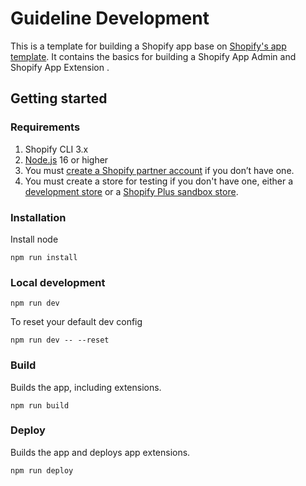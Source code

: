# Guideline Development

This is a template for building a Shopify app base on [Shopify's app template](https://shopify.dev/docs/apps/getting-started).
It contains the basics for building a Shopify App Admin and Shopify App Extension .

## Getting started

### Requirements

1. Shopify CLI 3.x
1. [Node.js](https://nodejs.org/en/download) 16 or higher
1. You must [create a Shopify partner account](https://partners.shopify.com/signup) if you don’t have one.
1. You must create a store for testing if you don't have one, either a [development store](https://help.shopify.com/en/partners/dashboard/development-stores#create-a-development-store) or a [Shopify Plus sandbox store](https://help.shopify.com/en/partners/dashboard/managing-stores/plus-sandbox-store).

### Installation

Install node

```
npm run install
```

### Local development

```
npm run dev
```

To reset your default dev config

```
npm run dev -- --reset
```

### Build

Builds the app, including extensions.

```
npm run build
```

### Deploy

Builds the app and deploys app extensions.

```
npm run deploy
```
